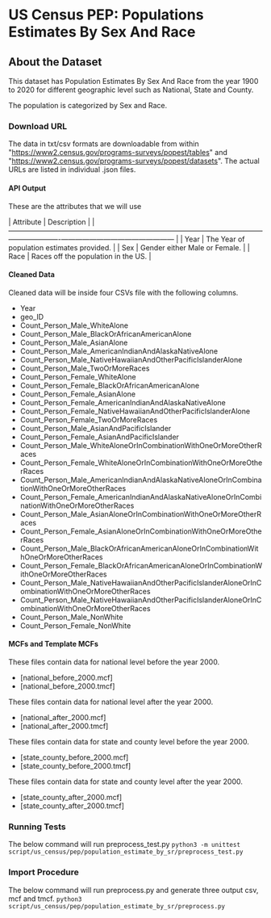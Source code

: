 # US Census PEP: Populations Estimates By Sex And Race

## About the Dataset
This dataset has Population Estimates By Sex And Race from the year 1900 to 2020 for different geographic level such as National, State and County.

The population is categorized by Sex and Race.

### Download URL
The data in txt/csv formats are downloadable from within "https://www2.census.gov/programs-surveys/popest/tables" and "https://www2.census.gov/programs-surveys/popest/datasets". The actual URLs are listed in 
individual .json files.


#### API Output
These are the attributes that we will use

| Attribute				| Description														|
|———————————————————————————————————————————-————————————————	|
| Year					| The Year of population estimates provided.						                               	|
| Sex					| Gender either Male or Female.											|
| Race					| Races off the population in the US.										|

#### Cleaned Data
Cleaned data will be inside four CSVs file with the following columns.

- Year
- geo_ID
- Count_Person_Male_WhiteAlone
- Count_Person_Male_BlackOrAfricanAmericanAlone
- Count_Person_Male_AsianAlone
- Count_Person_Male_AmericanIndianAndAlaskaNativeAlone
- Count_Person_Male_NativeHawaiianAndOtherPacificIslanderAlone
- Count_Person_Male_TwoOrMoreRaces
- Count_Person_Female_WhiteAlone
- Count_Person_Female_BlackOrAfricanAmericanAlone
- Count_Person_Female_AsianAlone
- Count_Person_Female_AmericanIndianAndAlaskaNativeAlone
- Count_Person_Female_NativeHawaiianAndOtherPacificIslanderAlone
- Count_Person_Female_TwoOrMoreRaces
- Count_Person_Male_AsianAndPacificIslander
- Count_Person_Female_AsianAndPacificIslander
- Count_Person_Male_WhiteAloneOrInCombinationWithOneOrMoreOtherRaces
- Count_Person_Female_WhiteAloneOrInCombinationWithOneOrMoreOtherRaces
- Count_Person_Male_AmericanIndianAndAlaskaNativeAloneOrInCombinationWithOneOrMoreOtherRaces
- Count_Person_Female_AmericanIndianAndAlaskaNativeAloneOrInCombinationWithOneOrMoreOtherRaces
- Count_Person_Male_AsianAloneOrInCombinationWithOneOrMoreOtherRaces
- Count_Person_Female_AsianAloneOrInCombinationWithOneOrMoreOtherRaces
- Count_Person_Male_BlackOrAfricanAmericanAloneOrInCombinationWithOneOrMoreOtherRaces
- Count_Person_Female_BlackOrAfricanAmericanAloneOrInCombinationWithOneOrMoreOtherRaces
- Count_Person_Male_NativeHawaiianAndOtherPacificIslanderAloneOrInCombinationWithOneOrMoreOtherRaces
- Count_Person_Male_NativeHawaiianAndOtherPacificIslanderAloneOrInCombinationWithOneOrMoreOtherRaces
- Count_Person_Male_NonWhite
- Count_Person_Female_NonWhite

#### MCFs and Template MCFs
These files contain data for national level before the year 2000.
- [national_before_2000.mcf]
- [national_before_2000.tmcf]

These files contain data for national level after the year 2000.
- [national_after_2000.mcf]
- [national_after_2000.tmcf]

These files contain data for state and county level before the year 2000.
- [state_county_before_2000.mcf]
- [state_county_before_2000.tmcf]

These files contain data for state and county level after the year 2000.
- [state_county_after_2000.mcf]
- [state_county_after_2000.tmcf]


### Running Tests
The below command will run preprocess_test.py `python3 -m unittest script/us_census/pep/population_estimate_by_sr/preprocess_test.py`

### Import Procedure
The below command will run preprocess.py and generate three output csv, mcf and tmcf.  `python3 script/us_census/pep/population_estimate_by_sr/preprocess.py`
